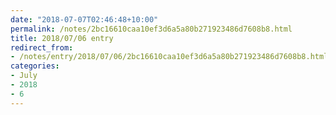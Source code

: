 ```yaml
---
date: "2018-07-07T02:46:48+10:00"
permalink: /notes/2bc16610caa10ef3d6a5a80b271923486d7608b8.html
title: 2018/07/06 entry
redirect_from:
- /notes/entry/2018/07/06/2bc16610caa10ef3d6a5a80b271923486d7608b8.html
categories:
- July
- 2018
- 6
---
```

